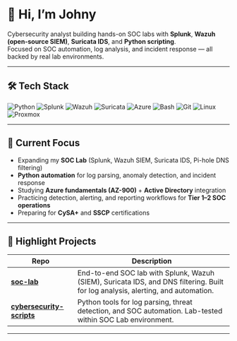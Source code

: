 # 👋 Hi, I’m Johny  

Cybersecurity analyst building hands-on SOC labs with **Splunk**, **Wazuh (open-source SIEM)**, **Suricata IDS**, and **Python scripting**.  
Focused on SOC automation, log analysis, and incident response — all backed by real lab environments.  

---

## 🛠 Tech Stack

![Python](https://img.shields.io/badge/Python-3776AB?logo=python&logoColor=white)
![Splunk](https://img.shields.io/badge/Splunk-000000?logo=splunk&logoColor=white)
![Wazuh](https://img.shields.io/badge/Wazuh-02569B?logo=wazuh&logoColor=white)
![Suricata](https://img.shields.io/badge/Suricata-FF4500?logo=suricata&logoColor=white)
![Azure](https://img.shields.io/badge/Microsoft%20Azure-0078D4?logo=microsoftazure&logoColor=white)
![Bash](https://img.shields.io/badge/Bash-4EAA25?logo=gnubash&logoColor=white)
![Git](https://img.shields.io/badge/Git-F05032?logo=git&logoColor=white)
![Linux](https://img.shields.io/badge/Linux-FCC624?logo=linux&logoColor=black)
![Proxmox](https://img.shields.io/badge/Proxmox-E57000?logo=proxmox&logoColor=white)

---

## 📌 Current Focus  
- Expanding my **SOC Lab** (Splunk, Wazuh SIEM, Suricata IDS, Pi-hole DNS filtering)  
- **Python automation** for log parsing, anomaly detection, and incident response  
- Studying **Azure fundamentals (AZ-900)** + **Active Directory** integration  
- Practicing detection, alerting, and reporting workflows for **Tier 1–2 SOC operations**  
- Preparing for **CySA+** and **SSCP** certifications  

---

## 🚀 Highlight Projects

| Repo | Description |
|------|-------------|
| [**soc-lab**](https://github.com/thread-blue/soc-lab) | End-to-end SOC lab with Splunk, Wazuh (SIEM), Suricata IDS, and DNS filtering. Built for log analysis, alerting, and automation. |
| [**cybersecurity-scripts**](https://github.com/thread-blue/cybersecurity-scripts) | Python tools for log parsing, threat detection, and SOC automation. Lab-tested within SOC Lab environment. |

---
